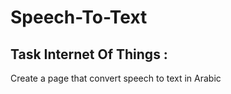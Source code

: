 # Speech-To-Text

## Task Internet Of Things :
Create a page that convert speech to text in Arabic  

